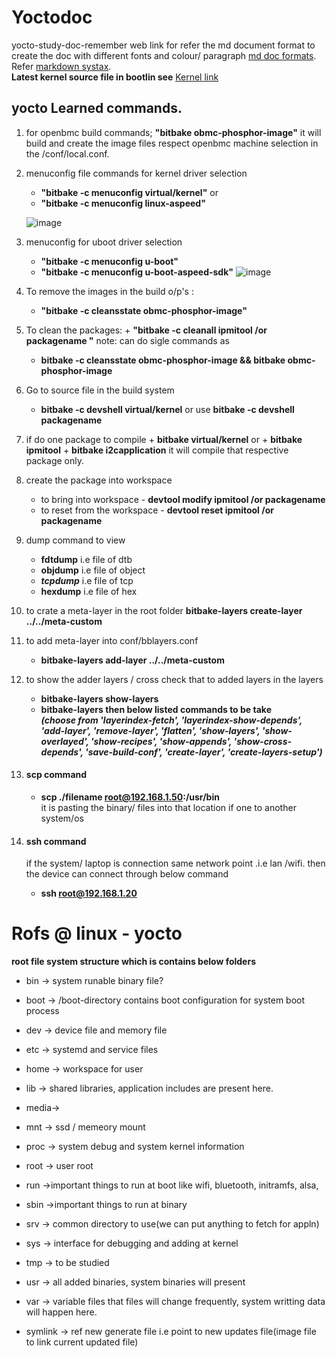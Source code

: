# Yoctodoc
yocto-study-doc-remember 
web link for refer the md document format to create the doc with different fonts and colour/ paragraph [md doc formats](https://www.inflectra.com/Support/KnowledgeBase/KB725.aspx).
Refer [markdown systax](https://www.markdownguide.org/basic-syntax).
<br>
**Latest kernel source file in bootlin see** [Kernel link](https://elixir.bootlin.com/linux/v6.6.1/A/ident/ioctl)
## yocto Learned commands.
1. for openbmc build commands;
     **"bitbake obmc-phosphor-image"**
   it will build and create the image files respect openbmc machine selection in the /conf/local.conf.
2. menuconfig file commands for kernel driver selection
    + __"bitbake -c menuconfig virtual/kernel"__
                 or 
   + **"bitbake -c menuconfig linux-aspeed"**
   
   ![image](https://github.com/user-attachments/assets/2846c607-4c61-4ef8-8bb9-821fd3960e55)

3. menuconfig for uboot driver selection
     + **"bitbake -c menuconfig u-boot"**
     + **"bitbake -c menuconfig u-boot-aspeed-sdk"**
![image](https://github.com/user-attachments/assets/a81151ca-4706-499f-a9d8-d40567e63ad0)

4. To remove the images in the build o/p's :
     + **"bitbake -c cleansstate obmc-phosphor-image"**
5. To clean the packages:
        + **"bitbake -c cleanall ipmitool /or packagename "**
     note: can do sigle commands as
   + __bitbake -c cleansstate obmc-phosphor-image && bitbake obmc-phosphor-image__
6. Go to source file in the build system
      + **bitbake -c devshell virtual/kernel** or use **bitbake -c devshell packagename**
7. if do one package to compile
       + **bitbake virtual/kernel**  or 
       + **bitbake ipmitool**
       + **bitbake i2capplication**
   it will compile that respective package only.
8. create the package into workspace
   + to bring into  workspace - **devtool modify ipmitool /or packagename**
   + to reset from the workspace - **devtool reset ipmitool /or packagename**
9. dump command to view 
    * __fdtdump__  i.e file of dtb
    * __objdump__  i.e file of object
    * __*tcpdump*__  i.e  file of tcp
    * __hexdump__  i.e file of hex
10. to crate a meta-layer in the root folder 
     **bitbake-layers create-layer ../../meta-custom** 
11. to add meta-layer into conf/bblayers.conf
    + **bitbake-layers add-layer ../../meta-custom**
12. to show the adder layers / cross check that to added layers in the layers
     + **bitbake-layers show-layers**
     + **bitbake-layers  then below listed commands to be take** <br>
        __*(choose from 'layerindex-fetch', 'layerindex-show-depends', 'add-layer', 'remove-layer', 'flatten', 'show-layers', 'show-overlayed', 'show-recipes', 'show-appends', 'show-cross-depends', 'save-build-conf', 'create-layer', 'create-layers-setup')*__
13. #### scp command
    + **scp ./filename  root@192.168.1.50:/usr/bin** <br>
     it is pasting the binary/ files into that location if one to another system/os
14. #### ssh command <br>
     if the system/ laptop is connection same network point .i.e lan /wifi.
      then the device can connect through below command <br>
    + **ssh root@192.168.1.20**
# Rofs @ linux - yocto

**<p> root file system structure which is contains below folders </p>**

* bin  -> system runable binary file?    

* boot -> /boot-directory contains boot configuration for system boot process

* dev  -> device file and memory file 

* etc  -> systemd and service files

* home -> workspace for user  

* lib  -> shared libraries, application includes are present here.

* media->  

* mnt  -> ssd / memeory mount 

* proc -> system debug and system kernel information

* root -> user root

* run  ->important things to run at boot like wifi, bluetooth, initramfs, alsa,   

* sbin ->important things to run at binary   

* srv  -> common directory to use(we can put anything to fetch for appln)

* sys  -> interface for debugging and adding at kernel    

* tmp  -> to be studied

* usr  -> all added binaries, system binaries will present    

* var  -> variable files that files will change frequently, system writting data will happen here.

* symlink -> ref new generate file i.e point to new updates file(image file to link current updated file)

 
